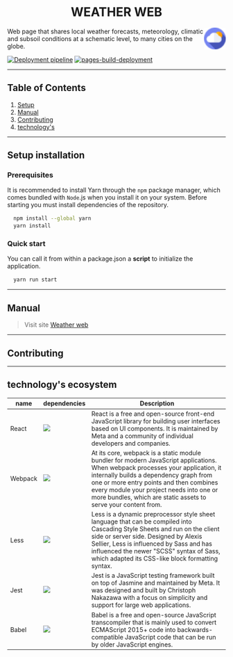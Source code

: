 <h1 align='center'>WEATHER WEB</h1>

<p>
  <img align='right' height='50' src='./src/assets/favicon.png' />
</p>

Web page that shares local weather forecasts, meteorology, climatic and subsoil conditions at a schematic level, to many cities on the globe.

[![Deployment pipeline](https://github.com/Jau2002/weather-web/actions/workflows/pipeline.yaml/badge.svg?branch=main&event=push)](https://github.com/Jau2002/weather-web/actions/workflows/pipeline.yaml)
[![pages-build-deployment](https://github.com/Jau2002/weather-web/actions/workflows/pages/pages-build-deployment/badge.svg)](https://github.com/Jau2002/weather-web/actions/workflows/pages/pages-build-deployment)

---

## Table of Contents

1. [Setup](#setup-installation)
2. [Manual](#manual)
3. [Contributing](#contributing)
4. [technology's](#technologys-ecosystem)

---

## Setup installation

### Prerequisites

It is recommended to install Yarn through the `npm` package manager, which comes bundled with `Node`.js when you install it on your system. Before starting you must install dependencies of the repository.

```BASH
  npm install --global yarn
  yarn install
```

### Quick start

You can call it from within a package.json a **script** to initialize the application.

```BASH
  yarn run start
```

---

## Manual

> Visit site [Weather web](https://jau2002.github.io/weather-web/)

---

## Contributing

---

## technology's ecosystem

| name    | dependencies                                                                                                                 | Description                                                                                                                                                                                                                                                                                                                        |
| ------- | ---------------------------------------------------------------------------------------------------------------------------- | ---------------------------------------------------------------------------------------------------------------------------------------------------------------------------------------------------------------------------------------------------------------------------------------------------------------------------------- |
| React   | <img height='45' src='https://cms-assets.tutsplus.com/uploads/users/1199/posts/30670/preview_image/react.jpg' />             | React is a free and open-source front-end JavaScript library for building user interfaces based on UI components. It is maintained by Meta and a community of individual developers and companies.                                                                                                                                 |
| Webpack | <img height='50' src='https://blog.mastykarz.nl/assets/images/2016/07/1-A-_KrEvMuiH7dlwshFw5aw.png' />                       | At its core, webpack is a static module bundler for modern JavaScript applications. When webpack processes your application, it internally builds a dependency graph from one or more entry points and then combines every module your project needs into one or more bundles, which are static assets to serve your content from. |
| Less    | <img height='50' src='https://upload.wikimedia.org/wikipedia/commons/thumb/8/81/LESS_Logo.svg/1200px-LESS_Logo.svg.png'/>    | Less is a dynamic preprocessor style sheet language that can be compiled into Cascading Style Sheets and run on the client side or server side. Designed by Alexis Sellier, Less is influenced by Sass and has influenced the newer "SCSS" syntax of Sass, which adapted its CSS-like block formatting syntax.                     |
| Jest    | <img height='50' src='https://nx.dev/documentation/shared/jest-logo.png' />                                                  | Jest is a JavaScript testing framework built on top of Jasmine and maintained by Meta. It was designed and built by Christoph Nakazawa with a focus on simplicity and support for large web applications.                                                                                                                          |
| Babel   | <img height='50' src='https://upload.wikimedia.org/wikipedia/commons/thumb/0/02/Babel_Logo.svg/1200px-Babel_Logo.svg.png' /> | Babel is a free and open-source JavaScript transcompiler that is mainly used to convert ECMAScript 2015+ code into backwards-compatible JavaScript code that can be run by older JavaScript engines.                                                                                                                               |
